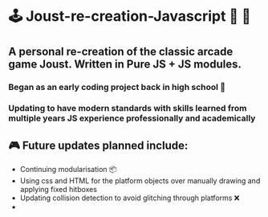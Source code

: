 # 🕹 Joust-re-creation-Javascript  🦚 🦩 
## A personal re-creation of the classic arcade game Joust. Written in Pure JS + JS modules.
### Began as an early coding project back in high school 🏫

### Updating to have modern standards with skills learned from multiple years JS experience professionally and academically

## 🎮 Future updates planned include:
- Continuing modularisation 📦
- Using css and HTML for the platform objects over manually drawing and applying fixed hitboxes
- Updating collision detection to avoid glitching through platforms ❌
-  
